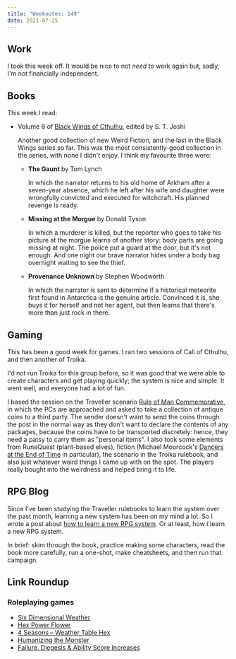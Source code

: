 ```yaml
---
title: "Weeknotes: 149"
date: 2021-07-25
---
```


## Work

I took this week off.  It would be nice to not *need* to work again
but, sadly, I'm not financially independent.


## Books

This week I read:

- Volume 6 of [Black Wings of Cthulhu][], edited by S. T. Joshi

  Another good collection of new Weird Fiction, and the last in the
  Black Wings series so far.  This was the most consistently-good
  collection in the series, with none I didn't enjoy.  I think my
  favourite three were:

  - **The Gaunt** by Tom Lynch

    In which the narrator returns to his old home of Arkham after a
    seven-year absence, which he left after his wife and daughter were
    wrongfully convicted and executed for witchcraft.  His planned
    revenge is ready.

  - **Missing at the Morgue** by Donald Tyson

    In which a murderer is killed, but the reporter who goes to take
    his picture at the morgue learns of another story: body parts are
    going missing at night.  The police put a guard at the door, but
    it's not enough.  And one night our brave narrator hides under a
    body bag overnight waiting to see the thief.

  - **Provenance Unknown** by Stephen Woodworth

    In which the narrator is sent to determine if a historical
    meteorite first found in Antarctica is the genuine article.
    Convinced it is, she buys it for herself and not her agent, but
    then learns that there's more than just rock in there.

[Black Wings of Cthulhu]: https://www.goodreads.com/book/show/39912887-black-wings-of-cthulhu


## Gaming

This has been a good week for games.  I ran two sessions of Call of
Cthulhu, and then another of Troika.

I'd not run Troika for this group before, so it was good that we were
able to create characters and get playing quickly; the system is nice
and simple.  It went well, and everyone had a lot of fun.

I based the session on the Traveller scenario [Rule of Man
Commemorative][], in which the PCs are approached and asked to take a
collection of antique coins to a third party.  The sender doesn't want
to send the coins through the post in the normal way as they don't
want to declare the contents of any packages, because the coins have
to be transported discretely: hence, they need a patsy to carry them
as "personal items".  I also took some elements from RuneQuest
(plant-based elves), fiction (Michael Moorcock's [Dancers at the End
of Time][] in particular), the scenario in the Troika rulebook, and
also just whatever weird things I came up with on the spot.  The
players really bought into the weirdness and helped bring it to life.

[Rule of Man Commemorative]: https://www.youtube.com/watch?v=LEOjVNkL8iI
[Dancers at the End of Time]: https://en.wikipedia.org/wiki/The_Dancers_at_the_End_of_Time


## RPG Blog

Since I've been studying the Traveller rulebooks to learn the system
over the past month, learning a new system has been on my mind a lot.
So I wrote a post about [how to learn a new RPG system][].  Or at
least, how *I* learn a new RPG system.

In brief: skim through the book, practice making some characters, read
the book more carefully, run a one-shot, make cheatsheets, and then
run that campaign.

[how to learn a new RPG system]: https://www.lookwhattheshoggothdraggedin.com/post/how-to-learn-a-new-system.html


## Link Roundup

### Roleplaying games

- [Six Dimensional Weather](https://whatwouldconando.blogspot.com/2017/04/five-dimensional-weather.html)
- [Hex Power Flower](https://goblinshenchman.wordpress.com/hex-power-flower/)
- [4 Seasons – Weather Table Hex](https://korbohned.de/product/4-seasons-weather-table/)
- [Humanizing the Monster](https://glassbirdgames.blogspot.com/2021/06/humanizing-monster.html)
- [Failure, Diegesis & Ability Score Increases](https://www.prismaticwasteland.com/blog/failure-diegesis-ability-score-increases)

